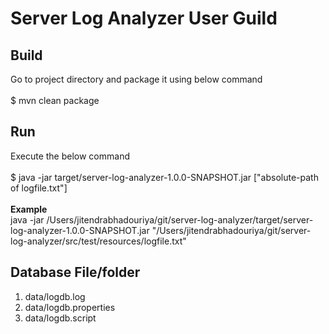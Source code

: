 # Server Log Analyzer User Guild


## Build
Go to project directory and package it using below command
<br />
<br />
$ mvn clean package

## Run
Execute the below command 
<br /><br />
$ java -jar target/server-log-analyzer-1.0.0-SNAPSHOT.jar ["absolute-path of logfile.txt"]
<br /><br />
**Example**
<br />
java -jar /Users/jitendrabhadouriya/git/server-log-analyzer/target/server-log-analyzer-1.0.0-SNAPSHOT.jar "/Users/jitendrabhadouriya/git/server-log-analyzer/src/test/resources/logfile.txt"

## Database File/folder
1. data/logdb.log
2. data/logdb.properties
3. data/logdb.script
